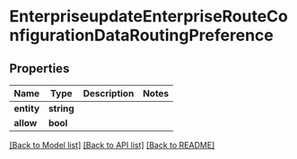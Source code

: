 # EnterpriseupdateEnterpriseRouteConfigurationDataRoutingPreference

## Properties
Name | Type | Description | Notes
------------ | ------------- | ------------- | -------------
**entity** | **string** |  | 
**allow** | **bool** |  | 

[[Back to Model list]](../README.md#documentation-for-models) [[Back to API list]](../README.md#documentation-for-api-endpoints) [[Back to README]](../README.md)


